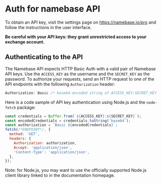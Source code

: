 # Auth for namebase API

To obtain an API key, visit the settings page on https://namebase.io/pro and follow the instructions in the user interface.

**Be careful with your API keys: they grant unrestricted access to your exchange account.**

## Authenticating to the API

The Namebase API expects HTTP Basic Auth with a valid pair of Namebase API keys. Use the `ACCESS_KEY` as the username and the `SECRET_KEY` as the password. To authorize your requests, send an HTTP request to one of the API endpoints with the following `Authorization` header:

```javascript
Authorization: Basic /* base64-encoded string of ACCESS_KEY:SECRET_KEY */
```

Here is a code sample of API key authentication using Node.js and the `node-fetch` package:

```javascript
const credentials = Buffer.from(`${ACCESS_KEY}:${SECRET_KEY}`);
const encodedCredentials = credentials.toString('base64');
const authorization = `Basic ${encodedCredentials}`;
fetch(/*ENDPOINT*/, {
  method: 'GET',
  headers: {
    Authorization: authorization,
    Accept: 'application/json',
    'Content-Type': 'application/json',
  },
});
```

Note: for Node.js, you may want to use the officially supported Node.js client library linked to in the documentation homepage.
